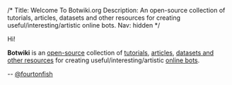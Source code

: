 /*
Title: Welcome To Botwiki.org
Description: An open-source collection of tutorials, articles, datasets and other resources for creating useful/interesting/artistic online bots.
Nav: hidden
*/


Hi!

**Botwiki** is an [open-source](https://github.com/botwiki/botwiki.org) collection of [tutorials](tutorials/), [articles](articles/), [datasets and other resources](resources/) for creating useful/interesting/artistic [online bots](bots/).

-- [@fourtonfish](https://twitter.com/fourtonfish)
